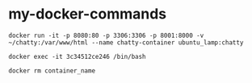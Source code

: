 # my-docker-commands

`docker run -it -p 8080:80 -p 3306:3306 -p 8001:8000 -v ~/chatty:/var/www/html --name chatty-container ubuntu_lamp:chatty`

`docker exec -it 3c34512ce246 /bin/bash`

`docker rm container_name`
